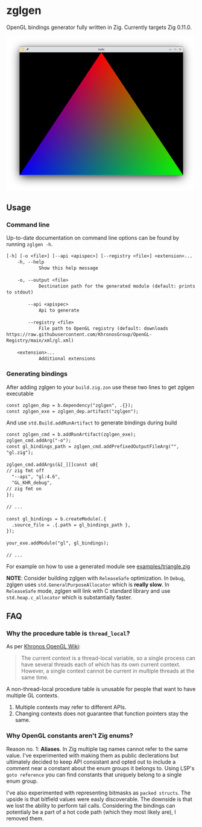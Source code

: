 # zglgen

OpenGL bindings generator fully written in Zig. Currently targets Zig 0.11.0.

![hello world triangle](./examples/triangle.png)

## Usage

### Command line

Up-to-date documentation on command line options can be found by running `zglgen -h`.

```
[-h] [-o <file>] [--api <apispec>] [--registry <file>] <extension>...
    -h, --help
            Show this help message

    -o, --output <file>
            Destination path for the generated module (default: prints to stdout)

        --api <apispec>
            Api to generate

        --registry <file>
            File path to OpenGL registry (default: downloads https://raw.githubusercontent.com/KhronosGroup/OpenGL-Registry/main/xml/gl.xml)

    <extension>...
            Additional extensions
```

### Generating bindings

After adding zglgen to your `build.zig.zon` use these two lines to get zglgen executable

```zig
const zglgen_dep = b.dependency("zglgen", .{});
const zglgen_exe = zglgen_dep.artifact("zglgen");
```

And use `std.Build.addRunArtifact` to generate bindings during build

```zig
const zglgen_cmd = b.addRunArtifact(zglgen_exe);
zglgen_cmd.addArg("-o");
const gl_bindings_path = zglgen_cmd.addPrefixedOutputFileArg("", "gl.zig");

zglgen_cmd.addArgs(&[_][]const u8{
// zig fmt off
  "--api", "gl:4.6",
  "GL_KHR_debug",
// zig fmt on
});

// ...

const gl_bindings = b.createModule(.{
  .source_file = .{.path = gl_bindings_path },
});

your_exe.addModule("gl", gl_bindings);

// ...
```

For example on how to use a generated module see [examples/triangle.zig](./examples/triangle.zig)

**NOTE**: Consider building zglgen with `ReleaseSafe` optimization.
In `Debug`, zglgen uses `std.GeneralPurposeAllocator` which is **really slow**.
In `ReleaseSafe` mode, zglgen will link with C standard library and use `std.heap.c_allocator` which is substantially faster.

## FAQ

### Why the procedure table is `thread_local`?

As per [Khronos OpenGL Wiki](https://www.khronos.org/opengl/wiki/OpenGL_Context):

> The current context is a thread-local variable, so a single process can have several threads
> each of which has its own current context. However, a single context cannot be current in
> multiple threads at the same time. 

A non-thread-local procedure table is unusable for people that want to have multiple GL contexts.

1. Multiple contexts may refer to different APIs.
2. Changing contexts does not guarantee that function pointers stay the same.

### Why OpenGL constants aren't Zig enums?

Reason no. 1: **Aliases**. In Zig multiple tag names cannot refer to the same value.
I've experimented with making them as public declerations but ultimately decided to keep API consistant
and opted out to include a comment near a constant about the enum groups it belongs to.
Using LSP's `goto reference` you can find constants that uniquely belong to a single enum group.

I've also experimented with representing bitmasks as `packed structs`.
The upside is that bitfield values were easly discoverable.
The downside is that we lost the ability to perform tail calls.
Considering the bindings can potentialy be a part of a hot code path (which they most likely are), I removed them.
